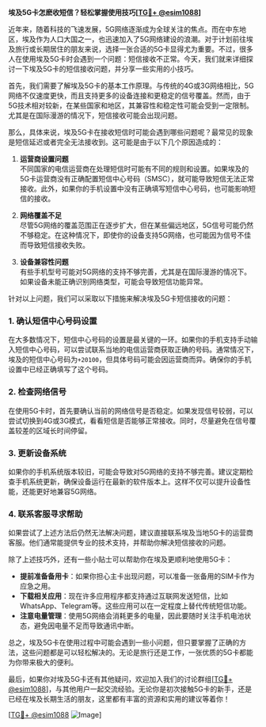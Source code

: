 **埃及5G卡怎麽收短信？轻松掌握使用技巧[[TG💪+ @esim1088](https://t.me/s/esim1088)]**

近年来，随着科技的飞速发展，5G网络逐渐成为全球关注的焦点。而在中东地区，埃及作为人口大国之一，也迅速加入了5G网络建设的浪潮。对于计划前往埃及旅行或长期居住的朋友来说，选择一张合适的5G卡显得尤为重要。不过，很多人在使用埃及5G卡时会遇到一个问题：短信接收不正常。今天，我们就来详细探讨一下埃及5G卡的短信接收问题，并分享一些实用的小技巧。

首先，我们需要了解埃及5G卡的基本工作原理。与传统的4G或3G网络相比，5G网络不仅速度更快，而且支持更多的设备连接和更稳定的信号覆盖。然而，由于5G技术相对较新，在某些国家和地区，其兼容性和稳定性可能会受到一定限制。尤其是在国际漫游的情况下，短信接收可能会出现问题。

那么，具体来说，埃及5G卡在接收短信时可能会遇到哪些问题呢？最常见的现象是短信延迟或者完全无法接收到。这可能是由于以下几个原因造成的：

1. **运营商设置问题**  
   不同国家的电信运营商在处理短信时可能有不同的规则和设置。如果埃及的5G卡运营商没有正确配置短信中心号码（SMSC），就可能导致短信无法正常接收。此外，如果你的手机设置中没有正确填写短信中心号码，也可能影响短信的接收。

2. **网络覆盖不足**  
   尽管5G网络的覆盖范围正在逐步扩大，但在某些偏远地区，5G信号可能仍然不够稳定。在这种情况下，即使你的设备支持5G网络，也可能因为信号不佳而导致短信接收失败。

3. **设备兼容性问题**  
   有些手机型号可能对5G网络的支持不够完善，尤其是在国际漫游的情况下。如果设备未能正确识别网络类型，可能会导致短信功能异常。

针对以上问题，我们可以采取以下措施来解决埃及5G卡短信接收的问题：

### **1. 确认短信中心号码设置**
在大多数情况下，短信中心号码的设置是最关键的一环。如果你的手机支持手动输入短信中心号码，可以尝试联系当地的电信运营商获取正确的号码。通常情况下，埃及的短信中心号码为`+20100`，但具体号码可能会因运营商而异。确保你的手机设置中已经正确填写了这个号码。

### **2. 检查网络信号**
在使用5G卡时，首先要确认当前的网络信号是否稳定。如果发现信号较弱，可以尝试切换到4G或3G模式，看看短信是否能够正常接收。同时，尽量避免在信号覆盖较差的区域长时间停留。

### **3. 更新设备系统**
如果你的手机系统版本较旧，可能会导致对5G网络的支持不够完善。建议定期检查手机系统更新，确保设备运行在最新的软件版本上。这样不仅可以提升设备性能，还能更好地兼容5G网络。

### **4. 联系客服寻求帮助**
如果尝试了上述方法后仍然无法解决问题，建议直接联系埃及当地5G卡的运营商客服。他们通常能提供专业的技术支持，并帮助你解决短信接收的问题。

除了上述技巧外，还有一些小贴士可以帮助你在埃及更顺利地使用5G卡：

- **提前准备备用卡**：如果你担心主卡出现问题，可以准备一张备用的SIM卡作为应急之用。
- **下载相关应用**：现在许多应用程序都支持通过互联网发送短信，比如WhatsApp、Telegram等。这些应用可以在一定程度上替代传统短信功能。
- **注意电量管理**：使用5G网络会消耗更多的电量，因此要随时关注手机电池状态，避免因电量不足而导致通讯中断。

总之，埃及5G卡在使用过程中可能会遇到一些小问题，但只要掌握了正确的方法，这些问题都是可以轻松解决的。无论是旅行还是工作，一张优质的5G卡都能为你带来极大的便利。

最后，如果你对埃及5G卡还有其他疑问，欢迎加入我们的讨论群组[[TG💪+ @esim1088](https://t.me/s/esim1088)]，与其他用户一起交流经验。无论你是初次接触5G卡的新手，还是已经在埃及长期生活的朋友，这里都有丰富的资源和实用的建议等着你！

[[TG💪+ @esim1088](https://t.me/s/esim1088) ![Image](https://i.postimg.cc/4NQfJmqS/Snipaste-2025-05-13-00-14-12.png)]